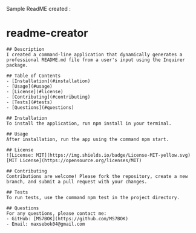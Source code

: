 Sample ReadME created : 
# readme-creator
  
    ## Description
    I created a command-line application that dynamically generates a professional README.md file from a user's input using the Inquirer package.
  
    ## Table of Contents
    - [Installation](#installation)
    - [Usage](#usage)
    - [License](#license)
    - [Contributing](#contributing)
    - [Tests](#tests)
    - [Questions](#questions)
  
    ## Installation
    To install the application, run npm install in your terminal.
  
    ## Usage
    After installation, run the app using the command npm start.
  
    ## License
    ![License: MIT](https://img.shields.io/badge/License-MIT-yellow.svg)
    [MIT License](https://opensource.org/licenses/MIT)
  
    ## Contributing
    Contributions are welcome! Please fork the repository, create a new branch, and submit a pull request with your changes.
  
    ## Tests
    To run tests, use the command npm test in the project directory. 
  
    ## Questions
    For any questions, please contact me:
    - GitHub: [MS7BOK](https://github.com/MS7BOK)
    - Email: maxsebok04@gmail.com
    